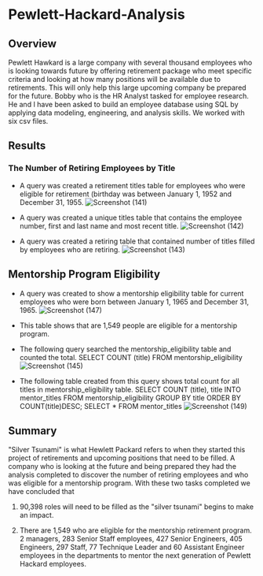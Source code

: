 # Pewlett-Hackard-Analysis
## Overview
Pewlett Hawkard is a large company with several thousand employees who is looking towards future by offering retirement package who meet specific criteria and looking at how many positions will be available due to retirements. This will only help this large upcoming company be prepared for the future. 
Bobby who is the HR Analyst tasked for employee research. He and I have been asked to build an employee database using SQL by applying data modeling, engineering, and analysis skills. We worked with six csv files. 
## Results
###  The Number of Retiring Employees by Title
-	A query was created a retirement titles table for employees who were eligible for retirement (birthday was between January 1, 1952 and December 31, 1955.
![Screenshot (141)](https://user-images.githubusercontent.com/94208810/147626829-d36b8e92-ef59-4214-b33d-d79894a91da4.png)

-	A query was created a unique titles table that contains the employee number, first and last name and most recent title. 
![Screenshot (142)](https://user-images.githubusercontent.com/94208810/147626861-38b541a3-4510-4c49-a84e-f08e8e784fad.png)

-	A query was created a retiring table that contained number of titles filled by employees who are retiring. 
![Screenshot (143)](https://user-images.githubusercontent.com/94208810/147626908-a5f244e9-fc4a-4417-b992-5ca517a83351.png)


## Mentorship Program Eligibility 
-	A query was created to show a mentorship eligibility table for current employees who were born between January 1, 1965 and December 31, 1965. 
  ![Screenshot (147)](https://user-images.githubusercontent.com/94208810/147773554-91448063-a87e-4749-854e-94ba5cf92711.png)


-	This table shows that are  1,549 people are eligible for a mentorship program. 
  - The following query searched the mentorship_eligibility table and counted the total. 
  SELECT COUNT (title)
  FROM mentorship_eligibility
![Screenshot (145)](https://user-images.githubusercontent.com/94208810/147773441-a7449799-bdfb-408b-9185-281545d56ae2.png)
  - The following table created from this query shows total count for all titles in mentorship_eligibility table. 
    SELECT COUNT (title), title
    INTO mentor_titles
    FROM mentorship_eligibility
    GROUP BY title
    ORDER BY COUNT(title)DESC;
    SELECT * FROM mentor_titles
    ![Screenshot (149)](https://user-images.githubusercontent.com/94208810/147775679-fd11d9df-25f8-4def-92f5-0390eb712284.png)




## Summary
"Silver Tsunami" is what Hewlett Packard refers to when they started this project of retirements and upcoming positions that need to be filled. A company who is looking at the future and being prepared they had the analysis completed to discover the number of retiring employees and who was eligible for a mentorship program. With these two tasks completed we have concluded that
  
  1.  90,398 roles will need to be filled as the "silver tsunami" begins to make an impact. 

  2.  There are 1,549 who are eligible for the mentorship retirement program. 
      2  managers, 283 Senior Staff employees, 427 Senior Engineers, 405 Engineers, 297 Staff, 77 Technique Leader       and 60 Assistant Engineer employees in the departments to mentor the next generation of Pewlett Hackard           employees. 
      
      



